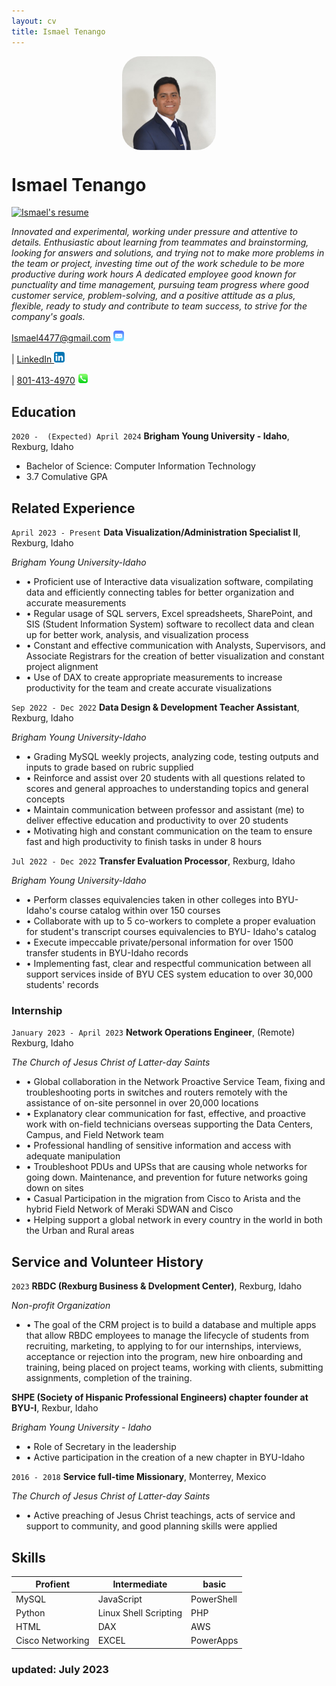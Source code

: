 ```yaml
---
layout: cv
title: Ismael Tenango
---
```

<div>
<img src="./photo.jpeg" alt="Ismael Tenango Photo" style="margin-left: auto; margin-right: auto; display: block; width: 150px;
    border-radius: 20%;">
</div>

# Ismael Tenango
<a href="./IsmaelMoises_TenangoAnaya_Resume.docx" Download Resume>
  <img src="/./IsmaelMoises_TenangoAnaya_Resume.docx" alt="Ismael's resume">
</a>

_Innovated and experimental, working under pressure and attentive to details. Enthusiastic about learning from teammates and brainstorming, looking for answers and solutions, and trying not to make more problems in the team or project, investing time out of the work schedule to be more productive during work hours
A dedicated employee good known for punctuality and time management, pursuing team progress where good customer service, problem-solving, and a positive attitude as a plus, flexible, ready to study and contribute to team success, to strive for the company's goals._

<div id="webaddress">
  <a href = "mailto: ismael4477@gmail.com">Ismael4477@gmail.com</a>
  <a href="mailto: ismael4477@gmail.com" target="_blank"><img src="./mail_logo.png" alt="Mail logo" style="width: 17px; border-radius: 20%;"></a>

| <a href="https://www.linkedin.com/in/ismael-tenango1998/">LinkedIn
<a href="https://www.linkedin.com/in/ismael-tenango1998/" target="_blank"><img src="./linkedin_logo.png" alt="Linkedin logo" style="width: 17px; border-radius: 20%;"></a>
</a>

|  <a href="tel:8014134970">801-413-4970</a>
<a href="tel:8014134970" target="_blank"><img src="./phone_logo.png" alt="Phone logo" style="width: 17px; border-radius: 20%;"></a>
</div>


## Education

`2020 -  (Expected) April 2024`
__Brigham Young University - Idaho__, Rexburg, Idaho

- Bachelor of Science: Computer Information Technology 
- 3.7 Comulative GPA



## Related Experience

`April 2023 - Present`
__Data Visualization/Administration Specialist II__, Rexburg, Idaho

_Brigham Young University-Idaho_
- •	Proficient use of Interactive data visualization software, compilating data and efficiently connecting tables for better organization and accurate measurements
- •	Regular usage of SQL servers, Excel spreadsheets, SharePoint, and SIS (Student Information System) software to recollect data and clean up for better work, analysis, and visualization process
- •	Constant and effective communication with Analysts, Supervisors, and Associate Registrars for the creation of better visualization and constant project alignment
- •	Use of DAX to create appropriate measurements to increase productivity for the team and create accurate visualizations

`Sep 2022 - Dec 2022`
__Data Design & Development Teacher Assistant__, Rexburg, Idaho

_Brigham Young University-Idaho_
- •	Grading MySQL weekly projects, analyzing code, testing outputs and inputs to grade based on rubric supplied
- •	Reinforce and assist over 20 students with all questions related to scores and general approaches to understanding topics and general concepts
- •	Maintain communication between professor and assistant (me) to deliver effective education and productivity to over 20  students
- •	Motivating high and constant communication on the team to ensure fast and high productivity to finish tasks in under 8 hours

`Jul 2022 - Dec 2022`
__Transfer Evaluation Processor__, Rexburg, Idaho

_Brigham Young University-Idaho_
- •	Perform classes equivalencies taken in other colleges into BYU-Idaho's course catalog within over 150 courses
- •	Collaborate with up to 5 co-workers to complete a proper evaluation for student's transcript courses equivalencies to BYU- Idaho's catalog
- •	Execute impeccable private/personal information for over 1500 transfer students in BYU-Idaho records
- •	Implementing fast, clear and respectful communication between all support services inside of BYU CES system education to over 30,000 students' records



### Internship

`January 2023 - April 2023`
__Network Operations Engineer__, (Remote) Rexburg, Idaho

_The Church of Jesus Christ of Latter-day Saints_
- • Global collaboration in the Network Proactive Service Team, fixing and troubleshooting ports in switches and routers remotely with the assistance of on-site personnel in over 20,000 locations
- • Explanatory clear communication for fast, effective, and proactive work with on-field technicians overseas supporting the Data Centers, Campus, and Field Network team
- • Professional handling of sensitive information and access with adequate manipulation 
- • Troubleshoot PDUs and UPSs that are causing whole networks for going down. Maintenance, and prevention for future networks going down on sites
- • Casual Participation in the migration from Cisco to Arista and the hybrid Field Network of Meraki SDWAN and Cisco
- • Helping support a global network in every country in the world in both the Urban and Rural areas



## Service and Volunteer History

`2023`
__RBDC (Rexburg Business & Dvelopment Center)__, Rexburg, Idaho

_Non-profit Organization_
- • The goal of the CRM project is to build a database and multiple apps that allow RBDC employees
to manage the lifecycle of students from recruiting, marketing, to applying to for our internships,
interviews, acceptance or rejection into the program, new hire onboarding and training, being
placed on project teams, working with clients, submitting assignments, completion of the
training.

__SHPE (Society of Hispanic Professional Engineers) chapter founder at BYU-I__, Rexbur, Idaho

_Brigham Young University - Idaho_
- • Role of Secretary in the leadership
- • Active participation in the creation of a new chapter in BYU-Idaho

`2016 - 2018`
__Service full-time Missionary__, Monterrey, Mexico

_The Church of Jesus Christ of Latter-day Saints_
- • Active preaching of Jesus Christ teachings, acts of service and support to community, and good planning skills were applied

## Skills

| Profient      | Intermediate | basic |
| ----------- | ----------- | -----------
| MySQL | JavaScript | PowerShell |
| Python | Linux Shell Scripting | PHP |
| HTML | DAX | AWS |
| Cisco Networking | EXCEL  | PowerApps |

### updated: July 2023


